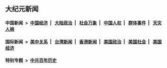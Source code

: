 ## 大纪元新闻

#### 中国新闻 &nbsp;>&nbsp; [中国经济](indexes/ncid283/README.md?08091645) &nbsp;| &nbsp; [大陆政治](indexes/ncid277/README.md?08091645) &nbsp;| &nbsp; [社会万象](indexes/ncid282/README.md?08091645) &nbsp;| &nbsp; [中国人权](indexes/ncid278/README.md?08091645) &nbsp;| &nbsp; [群体事件](indexes/ncid279/README.md?08091645) &nbsp;| &nbsp; [天灾人祸](indexes/ncid280/README.md?08091645)

#### 国际新闻 &nbsp;>&nbsp; [美中关系](indexes/nf1412576/README.md?08091645) &nbsp;| &nbsp; [台湾新闻](indexes/ncid1349361/README.md?08091645) &nbsp;| &nbsp; [香港新闻](indexes/ncid1349362/README.md?08091645) &nbsp;| &nbsp; [美国政治](indexes/ncid1078159/README.md?08091645) &nbsp;| &nbsp; [美国社会](indexes/ncid1078160/README.md?08091645) &nbsp;| &nbsp; [美国经济](indexes/ncid1078158/README.md?08091645)

#### 特别专题 &nbsp;>&nbsp; [中共百年历史](https://github.com/easy2view/epoch-special/blob/master/README.md?08091645)  
